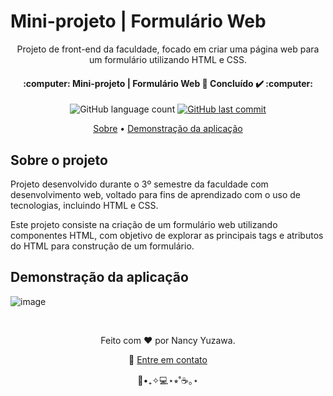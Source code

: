 <h1>
  Mini-projeto | Formulário Web
</h1>

<p align="center">
	Projeto de front-end da faculdade, focado em criar uma página web para um formulário utilizando HTML e CSS.
</p>
<p align="center">
  <h4 align="center"> 
    :computer: Mini-projeto | Formulário Web 🚀 Concluído ✔️ :computer:
  </h4>
</p>

<p align="center">
  <img alt="GitHub language count" src="https://img.shields.io/github/languages/count/nancyuzawa/formulario-web?color=%2304D361">
  <a href="https://github.com/tgmarinho/nlw1/commits/master">
    <img alt="GitHub last commit" src="https://img.shields.io/github/last-commit/nancyuzawa/formulario-web">
  </a>
</p>

<p align="center">  
	<a href="#sobre">Sobre</a> • <a href="#demo">Demonstração da aplicação</a> 
</p>

<h2 id="sobre">
	Sobre o projeto
</h2>
<p>
	Projeto desenvolvido durante o 3º semestre da faculdade com desenvolvimento web, voltado para fins de aprendizado com o uso de tecnologias, incluindo HTML e CSS. 
</p>
<p>
	Este projeto consiste na criação de um formulário web utilizando componentes HTML, com objetivo de explorar as principais tags e atributos do HTML para construção de um formulário.
</p>

<h2 id="demo">
	Demonstração da aplicação
</h2>

![image](https://github.com/user-attachments/assets/3ef96303-e6a8-4012-b7dd-6fe5ff544da2)

<br>
<p align="center">
	Feito com ❤️ por Nancy Yuzawa. 
</p>
<p align="center">
	👋 <a href="https://www.linkedin.com/in/nancy-yuzawa">Entre em contato</a>
</p>
<div align = "center">🌿•₊✧💻⋆⭒˚☕️｡⋆</div>
